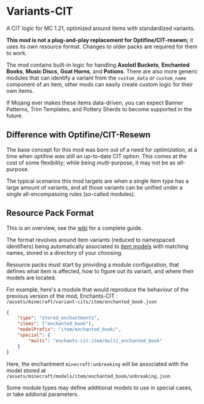 # Variants-CIT
A CIT logic for MC 1.21, optimized around items with standardized variants.

**This mod is not a plug-and-play replacement for Optifine/CIT-resewn;** it uses its own resource format. Changes to older packs are required for them to work.

The mod contains built-in logic for handling **Axolotl Buckets**, **Enchanted Books**, **Music Discs**, **Goat Horns**, and **Potions**. 
There are also more generic modules that can identify a variant from the `custom_data` or `custom_name` component of an item, other mods can easily create custom logic for their own items.

If Mojang ever makes these items data-driven, you can expect Banner Patterns, Trim Templates, and Pottery Sherds to become supported in the future. 

## Difference with Optifine/CIT-Resewn
The base concept for this mod was born out of a need for _optimization_, at a time when optifine was still an up-to-date CIT option. 
This comes at the cost of some flexibility; while being _multi_-purpose, it may not be as _all_-purpose.

The typical scenarios this mod targets are when a single item type has a large amount of variants, and all those variants can be unified under a single all-encompassing rules (so-called modules).

## Resource Pack Format
This is an overview, see the [wiki](https://github.com/Estecka/mc-Variants-CIT/wiki) for a complete guide.

The format revolves around item variants (reduced to namespaced identifiers) being automatically associated to [item models](https://minecraft.wiki/w/Model#Item_models) with matching names, stored in a directory of your choosing.

Resource packs must start by providing a module configuration, that defines what item is affected, how to figure out its variant, and where their models are located.

For example, here's a module that would reproduce the behaviour of the previous version of the mod, Enchants-CIT :  
`/assets/minecraft/variant-cits/item/enchanted_book.json`
```json
{
	"type": "stored_enchantments",
	"items": ["enchanted_book"],
	"modelPrefix": "item/enchanted_book/",
	"special": {
		"multi": "enchants-cit:item/multi_enchanted_book"
	}
}
```
Here, the enchantment `minecraft:unbreaking` will be associated with the model stored at `/assets/minecraft/models/item/enchanted_book/unbreaking.json`

Some module types may define additional models to use in special cases, or take addional parameters.
